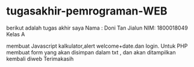 # tugasakhir-pemrograman-WEB
berikut adalah tugas akhir saya 
Nama : Doni Tan Jialun
NIM: 1800018049
Kelas A

membuat Javascript kalkulator,alert welcome+date.dan login.
Untuk PHP membuat form yang akan disimpan dalam txt , dan akan ditampilkan kembali diweb
Terimakasih 
